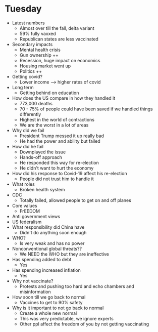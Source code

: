 # Tuesday
- Latest numbers
  - Almost over till the fall, delta variant
  - 59% fully vaxxed
  - Republican states are less vaccinated
- Secondary impacts
  - Mental health crisis
  - Gun ownership ++
  - Recession, huge impact on economics
  - Housing market went up
  - Politics ++
- Getting covid?
  - Lower income --> higher rates of covid
- Long term
  - Getting behind on education
- How does the US compare in how they handled it
  - 773,000 deaths
  - 70 - 75% of people could have been saved if we handled things differently
  - Highest in the world of contractions
  - We are the worst in a lot of areas
- Why did we fail
  - President Trump messed it up really bad
  - He had the power and ability but failed
- How did he fail
  - Downplayed the issue
  - Hands-off approach
  - He responded this way for re-election
  - He didn't want to hurt the economy
- How did his response to Covid-19 affect his re-election
  - People did not trust him to handle it
- What roles
  - Broken health system
- CDC
  - Totally failed, allowed people to get on and off planes
- Core values
  - FrEEDOM
- Anti government views
- US federalism
- What responsibility did China have
  - Didn't do anything soon enough
- WHO?
  - Is very weak and has no power
- Nonconventional global threats??
  - We NEED the WHO but they are ineffective
- Has spending added to debt
  - Yes
- Has spending increased inflation
  - Yes
- Why not vaccinate?
  - Protests and pushing too hard and echo chambers and misinformation
- How soon till we go back to normal
  - Vaccines to get to 90% safety
- Why is it important to not go back to normal
  - Create a whole new normal
  - This was very predictable, we ignore experts
  - Other ppl affect the freedom of you by not getting vaccinating